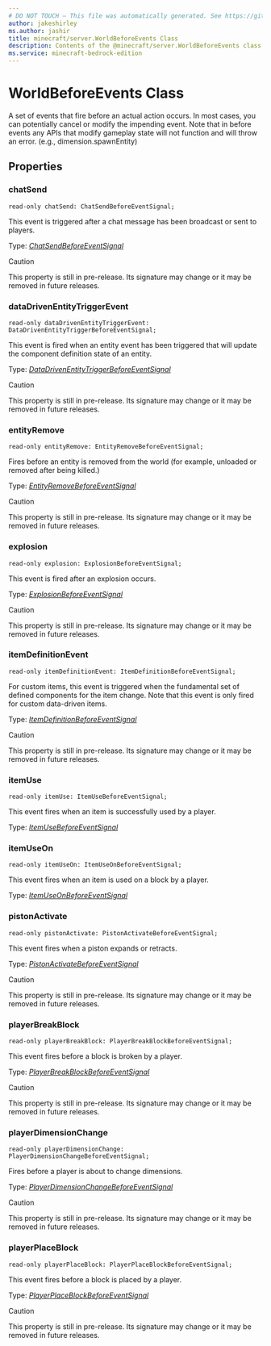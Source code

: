 ```yaml
---
# DO NOT TOUCH — This file was automatically generated. See https://github.com/mojang/minecraftapidocsgenerator to modify descriptions, examples, etc.
author: jakeshirley
ms.author: jashir
title: minecraft/server.WorldBeforeEvents Class
description: Contents of the @minecraft/server.WorldBeforeEvents class.
ms.service: minecraft-bedrock-edition
---
```

# WorldBeforeEvents Class

A set of events that fire before an actual action occurs. In most cases, you can potentially cancel or modify the impending event. Note that in before events any APIs that modify gameplay state will not function and will throw an error. (e.g., dimension.spawnEntity) 

## Properties

### **chatSend**
`read-only chatSend: ChatSendBeforeEventSignal;`

This event is triggered after a chat message has been broadcast or sent to players.

Type: [*ChatSendBeforeEventSignal*](ChatSendBeforeEventSignal.md)

> [!CAUTION]
> This property is still in pre-release.  Its signature may change or it may be removed in future releases.

### **dataDrivenEntityTriggerEvent**
`read-only dataDrivenEntityTriggerEvent: DataDrivenEntityTriggerBeforeEventSignal;`

This event is fired when an entity event has been triggered that will update the component definition state of an entity.

Type: [*DataDrivenEntityTriggerBeforeEventSignal*](DataDrivenEntityTriggerBeforeEventSignal.md)

> [!CAUTION]
> This property is still in pre-release.  Its signature may change or it may be removed in future releases.

### **entityRemove**
`read-only entityRemove: EntityRemoveBeforeEventSignal;`

Fires before an entity is removed from the world (for example, unloaded or removed after being killed.)

Type: [*EntityRemoveBeforeEventSignal*](EntityRemoveBeforeEventSignal.md)

> [!CAUTION]
> This property is still in pre-release.  Its signature may change or it may be removed in future releases.

### **explosion**
`read-only explosion: ExplosionBeforeEventSignal;`

This event is fired after an explosion occurs.

Type: [*ExplosionBeforeEventSignal*](ExplosionBeforeEventSignal.md)

> [!CAUTION]
> This property is still in pre-release.  Its signature may change or it may be removed in future releases.

### **itemDefinitionEvent**
`read-only itemDefinitionEvent: ItemDefinitionBeforeEventSignal;`

For custom items, this event is triggered when the fundamental set of defined components for the item change.  Note that this event is only fired for custom data-driven items.

Type: [*ItemDefinitionBeforeEventSignal*](ItemDefinitionBeforeEventSignal.md)

> [!CAUTION]
> This property is still in pre-release.  Its signature may change or it may be removed in future releases.

### **itemUse**
`read-only itemUse: ItemUseBeforeEventSignal;`

This event fires when an item is successfully used by a player.

Type: [*ItemUseBeforeEventSignal*](ItemUseBeforeEventSignal.md)

### **itemUseOn**
`read-only itemUseOn: ItemUseOnBeforeEventSignal;`

This event fires when an item is used on a block by a player.

Type: [*ItemUseOnBeforeEventSignal*](ItemUseOnBeforeEventSignal.md)

### **pistonActivate**
`read-only pistonActivate: PistonActivateBeforeEventSignal;`

This event fires when a piston expands or retracts.

Type: [*PistonActivateBeforeEventSignal*](PistonActivateBeforeEventSignal.md)

> [!CAUTION]
> This property is still in pre-release.  Its signature may change or it may be removed in future releases.

### **playerBreakBlock**
`read-only playerBreakBlock: PlayerBreakBlockBeforeEventSignal;`

This event fires before a block is broken by a player.

Type: [*PlayerBreakBlockBeforeEventSignal*](PlayerBreakBlockBeforeEventSignal.md)

> [!CAUTION]
> This property is still in pre-release.  Its signature may change or it may be removed in future releases.

### **playerDimensionChange**
`read-only playerDimensionChange: PlayerDimensionChangeBeforeEventSignal;`

Fires before a player is about to change dimensions.

Type: [*PlayerDimensionChangeBeforeEventSignal*](PlayerDimensionChangeBeforeEventSignal.md)

> [!CAUTION]
> This property is still in pre-release.  Its signature may change or it may be removed in future releases.

### **playerPlaceBlock**
`read-only playerPlaceBlock: PlayerPlaceBlockBeforeEventSignal;`

This event fires before a block is placed by a player.

Type: [*PlayerPlaceBlockBeforeEventSignal*](PlayerPlaceBlockBeforeEventSignal.md)

> [!CAUTION]
> This property is still in pre-release.  Its signature may change or it may be removed in future releases.
